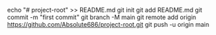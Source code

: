 echo "# project-root" >> README.md
git init
git add README.md
git commit -m "first commit"
git branch -M main
git remote add origin https://github.com/Absolute686/project-root.git
git push -u origin main
